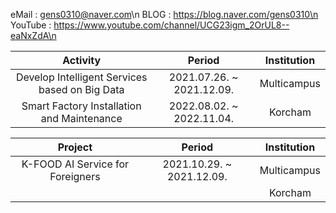 eMail : gens0310@naver.com\n
BLOG : https://blog.naver.com/gens0310\n
YouTube : https://www.youtube.com/channel/UCG23igm_2OrUL8--eaNxZdA\n

| Activity |          Period           | Institution |
| :------: | :-----------------------: | :---------: |
| Develop Intelligent Services based on Big Data | 2021.07.26. ~ 2021.12.09. | Multicampus |
| Smart Factory Installation and Maintenance | 2022.08.02. ~ 2022.11.04.| Korcham |

| Project |          Period           | Institution |
| :-----: | :-----------------------: | :---------: |
| K-FOOD AI Service for Foreigners | 2021.10.29. ~ 2021.12.09. | Multicampus |
||| Korcham |
